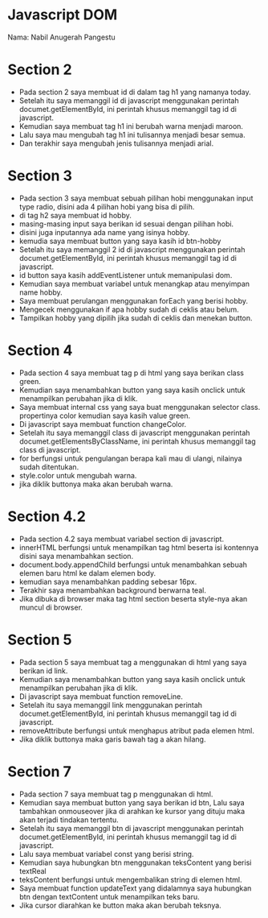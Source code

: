 # Javascript DOM

Nama: Nabil Anugerah Pangestu

# Section 2
- Pada section 2 saya membuat id di dalam tag h1 yang namanya today.
- Setelah itu saya memanggil id di javascript menggunakan perintah documet.getElementById, ini perintah khusus memanggil tag id di javascript.
- Kemudian saya membuat tag h1 ini berubah warna menjadi maroon.
- Lalu saya mau mengubah tag h1 ini tulisannya menjadi besar semua.
- Dan terakhir saya mengubah jenis tulisannya menjadi arial.

# Section 3
- Pada section 3 saya membuat sebuah pilihan hobi menggunakan input type radio, disini ada 4 pilihan hobi yang bisa di pilih.
- di tag h2 saya membuat id hobby.
- masing-masing input saya berikan id sesuai dengan pilihan hobi.
- disini juga inputannya ada name yang isinya hobby.
- kemudia saya membuat button yang saya kasih id btn-hobby
-  Setelah itu saya memanggil 2 id di javascript menggunakan perintah documet.getElementById, ini perintah khusus memanggil tag id di javascript.
-  id button saya kasih addEventListener untuk memanipulasi dom.
-  Kemudian saya membuat variabel untuk menangkap atau menyimpan name hobby.
-  Saya membuat perulangan menggunakan forEach yang berisi hobby.
-  Mengecek menggunakan if apa hobby sudah di ceklis atau belum.
-  Tampilkan hobby yang dipilih jika sudah di ceklis dan menekan button.

# Section 4
- Pada section 4 saya membuat tag p di html yang saya berikan class green.
- Kemudian saya menambahkan button yang saya kasih onclick untuk menampilkan perubahan jika di klik.
- Saya membuat internal css yang saya buat menggunakan selector class. propertinya color kemudian saya kasih value green.
- Di javascript saya membuat function changeColor.
- Setelah itu saya memanggil class di javascript menggunakan perintah documet.getElementsByClassName, ini perintah khusus memanggil tag class di javascript.
- for berfungsi untuk pengulangan berapa kali mau di ulangi, nilainya sudah ditentukan.
- style.color untuk mengubah warna.
- jika diklik buttonya maka akan berubah warna.

# Section 4.2
- Pada section 4.2 saya membuat variabel section di javascript.
- innerHTML berfungsi untuk menampilkan tag html beserta isi kontennya disini saya menambahkan section.
- document.body.appendChild berfungsi untuk menambahkan sebuah elemen baru html ke dalam elemen body.
- kemudian saya menambahkan padding sebesar 16px.
- Terakhir saya menambahkan background berwarna teal.
- Jika dibuka di browser maka tag html section beserta style-nya akan muncul di browser.

# Section 5
- Pada section 5 saya membuat tag a menggunakan 
di html yang saya berikan id link.
- Kemudian saya menambahkan button yang saya kasih onclick untuk menampilkan perubahan jika di klik.
- Di javascript saya membuat function removeLine.
- Setelah itu saya memanggil link menggunakan    perintah documet.getElementById, ini perintah khusus memanggil tag id di javascript.
- removeAttribute berfungsi untuk menghapus atribut pada elemen html.
- Jika diklik buttonya maka garis bawah tag a akan hilang.

# Section 7
- Pada section 7 saya membuat tag p menggunakan 
di html.
- Kemudian saya membuat button yang saya berikan id btn, Lalu saya tambahkan onmouseover jika di arahkan ke kursor yang dituju maka akan terjadi tindakan tertentu.
- Setelah itu saya memanggil btn di javascript menggunakan perintah documet.getElementById, ini perintah khusus memanggil tag id di javascript.
- Lalu saya membuat variabel const yang berisi string.
- Kemudian saya hubungkan btn menggunakan teksContent yang berisi textReal
- teksContent berfungsi untuk mengembalikan string di elemen html.
- Saya membuat function updateText yang didalamnya saya hubungkan btn dengan textContent untuk menampilkan teks baru.
- Jika cursor diarahkan ke button maka akan berubah teksnya.
